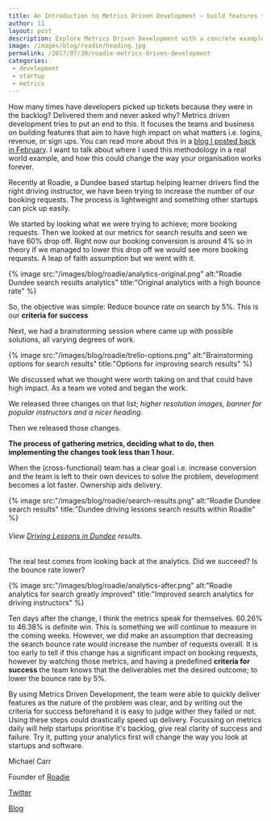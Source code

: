 ```yaml
---
title: An Introduction to Metrics Driven Development — build features that change real numbers.
author: 11
layout: post
description: Explore Metrics Driven Development with a concrete example of how to build features that change the analytics that matter to your startup.
image: /images/blog/roadie/heading.jpg
permalink: /2017/07/30/roadie-metrics-driven-development
categories:
 - development
 - startup
 - metrics
---
```

How many times have developers picked up tickets because they were in the backlog? Delivered them and never asked why? Metrics driven development tries to put an end to this. It focuses the teams and business on building features that aim to have high impact on what matters i.e. logins, revenue, or sign ups. You can read more about this in a [blog I posted back in February](https://medium.com/redlightmikey/metrics-driven-development-1c1889dda6ac). I want to talk about where I used this methodology in a real world example, and how this could change the way your organisation works forever.

Recently at Roadie, a Dundee based startup helping learner drivers find the right driving instructor, we have been trying to increase the number of our booking requests. The process is lightweight and something other startups can pick up easily.

We started by looking what we were trying to achieve; more booking requests. Then we looked at our metrics for search results and seen we have 60% drop off. Right now our booking conversion is around 4% so in theory if we managed to lower this drop off we would see more booking requests. A leap of faith assumption but we went with it.

{% image src:"/images/blog/roadie/analytics-original.png" alt:"Roadie Dundee search results analytics" title:"Original analytics with a high bounce rate" %}

So, the objective was simple: Reduce bounce rate on search by 5%. This is our __criteria for success__

Next, we had a brainstorming session where came up with possible solutions, all varying degrees of work.

{% image src:"/images/blog/roadie/trello-options.png" alt:"Brainstorming options for search results" title:"Options for improving search results" %}

We discussed what we thought were worth taking on and that could have high impact. As a team we voted and began the work.

We released three changes on that list; *higher resolution images, banner for popular instructors and a nicer heading*.

Then we released those changes.

__The process of gathering metrics, deciding what to do, then implementing the changes took less than 1 hour.__

When the (cross-functional) team has a clear goal i.e. increase conversion and the team is left to their own devices to solve the problem, development becomes a lot faster. Ownership aids delivery.

{% image src:"/images/blog/roadie/search-results.png" alt:"Roadie Dundee search results" title:"Dundee driving lessons search results within Roadie" %}

###### View [Driving Lessons in Dundee](https://www.goroadie.com/search/dundee) results.

The real test comes from looking back at the analytics. Did we succeed? Is the bounce rate lower?

{% image src:"/images/blog/roadie/analytics-after.png" alt:"Roadie analytics for search greatly improved" title:"Improved search analytics for driving instructors" %}

Ten days after the change, I think the metrics speak for themselves.  60.26% to 46.38% is definite win. This is something we will continue to measure in the coming weeks. However, we did make an assumption that decreasing the search bounce rate would increase the number of requests overall. It is too early to tell if this change has a significant impact on booking requests, however by watching those metrics, and having a predefined __criteria for success__ the team knows that the deliverables met the desired outcome; to lower the bounce rate by 5%.

By using Metrics Driven Development, the team were able to quickly deliver features as the nature of the problem was clear, and by writing out the criteria for success beforehand it is easy to judge wither they failed or not. Using these steps could drastically speed up delivery. Focussing on metrics daily will help startups prioritise it's backlog, give real clarity of success and failure. Try it, putting your analytics first will change the way you look at startups and software.

Michael Carr

Founder of [Roadie](https://www.goroadie.com)

[Twitter](https://www.twitter.com/redlightmikey)

[Blog](https://www.medium.com/@redlightmikey)
